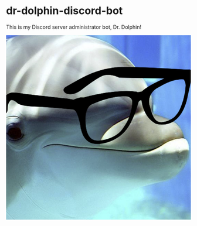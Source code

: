 # dr-dolphin-discord-bot
This is my Discord server administrator bot, Dr. Dolphin!

![](https://github.com/vanessaland/dr-dolphin-discord-bot/blob/master/drdolphinicon.png)
